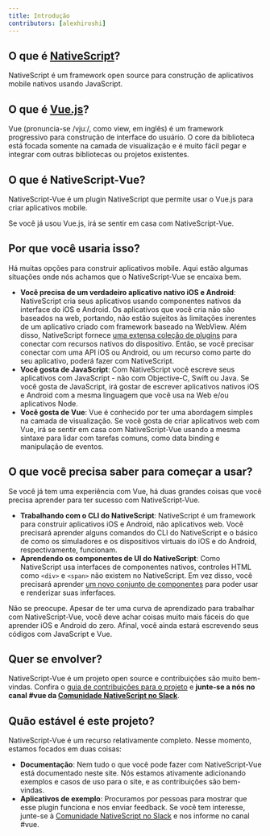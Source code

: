 ```yaml
---
title: Introdução
contributors: [alexhiroshi]
---
```


## O que é [NativeScript](https://www.nativescript.org/)?

NativeScript é um framework open source para construção de aplicativos mobile nativos usando JavaScript.

## O que é [Vue.js](https://vuejs.org/)?

Vue (pronuncia-se /vjuː/, como view, em inglês) é um framework progressivo para construção de interface do usuário. O core da biblioteca está focada somente na camada de visualização e é muito fácil pegar e integrar com outras bibliotecas ou projetos existentes.

## O que é NativeScript-Vue?

NativeScript-Vue é um plugin NativeScript que permite usar o Vue.js para criar aplicativos mobile.

Se você já usou Vue.js, irá se sentir em casa com NativeScript-Vue.

## Por que você usaria isso?

Há muitas opções para construir aplicativos mobile. Aqui estão algumas situações onde nós achamos que o NativeScript-Vue se encaixa bem.

* **Você precisa de um verdadeiro aplicativo nativo iOS e Android**: NativeScript cria seus aplicativos usando componentes nativos da interface do iOS e Android. Os aplicativos que você cria não são baseados na web, portando, não estão sujeitos às limitações inerentes de um aplicativo criado com framework baseado na WebView. Além disso, NativeScript fornece [uma extensa coleção de plugins](http://market.nativescript.org/) para conectar com recursos nativos do dispositivo. Então, se você precisar conectar com uma API iOS ou Android, ou um recurso como parte do seu aplicativo, poderá fazer com NativeScript.
* **Você gosta de JavaScript**: Com NativeScript você escreve seus aplicativos com JavaScript - não com Objective-C, Swift ou Java. Se você gosta de JavaScript, irá gostar de escrever aplicativos nativos iOS e Android com a mesma linguagem que você usa na Web e/ou aplicativos Node.
* **Você gosta de Vue**: Vue é conhecido por ter uma abordagem simples na camada de visualização. Se você gosta de criar aplicativos web com Vue, irá se sentir em casa com NativeScript-Vue usando a mesma sintaxe para lidar com tarefas comuns, como data binding e manipulação de eventos.

## O que você precisa saber para começar a usar?

Se você já tem uma experiência com Vue, há duas grandes coisas que você precisa aprender para ter sucesso com NativeScript-Vue.

* **Trabalhando com o CLI do NativeScript**: NativeScript é um framework para construir aplicativos iOS e Android, não aplicativos web. Você precisará aprender alguns comandos do CLI do NativeScript e o básico de como os simuladores e os dispositivos virtuais do iOS e do Android, respectivamente, funcionam.
* **Aprendendo os componentes de UI do NativeScript**: Como NativeScript usa interfaces de componentes nativos, controles HTML como `<div>` e `<span>` não existem no NativeScript. Em vez disso, você precisará aprender [um novo conjunto de componentes](https://docs.nativescript.org/ui/components) para poder usar e renderizar suas inferfaces.

Não se preocupe. Apesar de ter uma curva de aprendizado para trabalhar com NativeScript-Vue, você deve achar coisas muito mais fáceis do que aprender iOS e Android do zero. Afinal, você ainda estará escrevendo seus códigos com JavaScript e Vue.

## Quer se envolver?

NativeScript-Vue é um projeto open source e contribuições são muito bem-vindas. Confira o [guia de contribuições para o projeto](https://github.com/nativescript-vue/nativescript-vue/blob/master/CONTRIBUTING.md) e **junte-se a nós no canal #vue da [Comunidade NativeScript no Slack](https://developer.telerik.com/wp-login.php?action=slack-invitation)**.

## Quão estável é este projeto?

NativeScript-Vue é um recurso relativamente completo. Nesse momento, estamos focados em duas coisas:

* **Documentação**: Nem tudo o que você pode fazer com NativeScript-Vue está documentado neste site. Nós estamos ativamente adicionando exemplos e casos de uso para o site, e as contribuições são bem-vindas.
* **Aplicativos de exemplo**: Procuramos por pessoas para mostrar que esse plugin funciona e nos enviar feedback. Se você tem interesse, junte-se à [Comunidade NativeScript no Slack](https://developer.telerik.com/wp-login.php?action=slack-invitation) e nos informe no canal #vue.